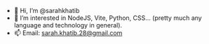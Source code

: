 - 👋 Hi, I’m @sarahkhatib
- 👀 I’m interested in NodeJS, Vite, Python, CSS... (pretty much any language and technology in general).
- 📫 Email: sarah.khatib.28@gmail.com
